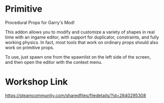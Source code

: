 # Primitive
Procedural Props for Garry's Mod!

This addon allows you to modify and customize a variety of shapes in real time with an ingame editor, with support for duplicator, constraints, and fully working physics. In fact, most tools that work on ordinary props should also work on primitive props.

To use, just spawn one from the spawnlist on the left side of the screen, and then open the editor with the context menu.

# Workshop Link
https://steamcommunity.com/sharedfiles/filedetails/?id=2840295308

